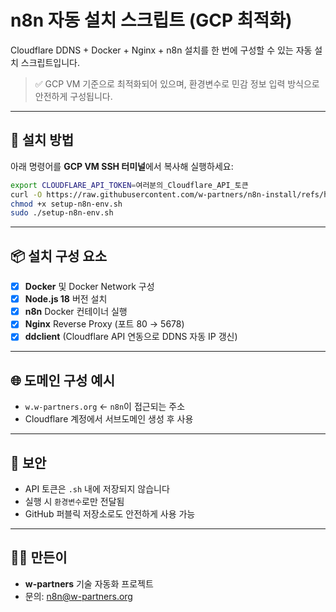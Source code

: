 # n8n 자동 설치 스크립트 (GCP 최적화)

Cloudflare DDNS + Docker + Nginx + n8n 설치를 한 번에 구성할 수 있는 자동 설치 스크립트입니다.

> ✅ GCP VM 기준으로 최적화되어 있으며, 환경변수로 민감 정보 입력 방식으로 안전하게 구성됩니다.

---

## 🔧 설치 방법

아래 명령어를 **GCP VM SSH 터미널**에서 복사해 실행하세요:

```bash
export CLOUDFLARE_API_TOKEN=여러분의_Cloudflare_API_토큰
curl -O https://raw.githubusercontent.com/w-partners/n8n-install/refs/heads/main/setup-n8n-env.sh
chmod +x setup-n8n-env.sh
sudo ./setup-n8n-env.sh
```

---

## 📦 설치 구성 요소

- [x] **Docker** 및 Docker Network 구성
- [x] **Node.js 18** 버전 설치
- [x] **n8n** Docker 컨테이너 실행
- [x] **Nginx** Reverse Proxy (포트 80 → 5678)
- [x] **ddclient** (Cloudflare API 연동으로 DDNS 자동 IP 갱신)

---

## 🌐 도메인 구성 예시

- `w.w-partners.org` ← `n8n`이 접근되는 주소
- Cloudflare 계정에서 서브도메인 생성 후 사용

---

## 🔐 보안

- API 토큰은 `.sh` 내에 저장되지 않습니다
- 실행 시 `환경변수`로만 전달됨
- GitHub 퍼블릭 저장소로도 안전하게 사용 가능

---

## 🧑‍💻 만든이

- **w-partners** 기술 자동화 프로젝트
- 문의: [n8n@w-partners.org](mailto:n8n@w-partners.org)
